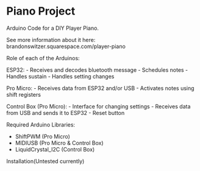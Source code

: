 # Piano Project
Arduino Code for a DIY Player Piano.

See more information about it here: brandonswitzer.squarespace.com/player-piano

Role of each of the Arduinos:

ESP32:
    - Receives and decodes bluetooth message
    - Schedules notes
    - Handles sustain
    - Handles setting changes

Pro Micro:
    - Receives data from ESP32 and/or USB
    - Activates notes using shift registers

Control Box (Pro Micro):
    - Interface for changing settings
    - Receives data from USB and sends it to ESP32
    - Reset button

Required Arduino Libraries:
  - ShiftPWM (Pro Micro)
  - MIDIUSB  (Pro Micro & Control Box)
  - LiquidCrystal_I2C (Control Box)

Installation(Untested currently)


